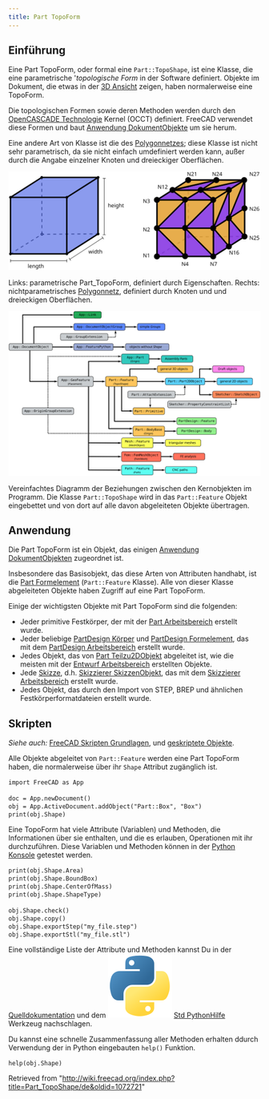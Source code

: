 ```yaml
---
title: Part TopoForm
---
```


## Einführung

Eine Part TopoForm, oder formal eine `Part::TopoShape`, ist eine Klasse, die eine parametrische '_topologische Form_ in der Software definiert. Objekte im Dokument, die etwas in der [3D Ansicht](/3D_view/de "3D view/de") zeigen, haben normalerweise eine TopoForm.

Die topologischen Formen sowie deren Methoden werden durch den [OpenCASCADE Technologie](/OpenCASCADE/de "OpenCASCADE/de") Kernel (OCCT) definiert. FreeCAD verwendet diese Formen und baut [Anwendung DokumentObjekte](/App_DocumentObject/de "App DocumentObject/de") um sie herum.

Eine andere Art von Klasse ist die des [Polygonnetzes](/Mesh/de "Mesh/de"); diese Klasse ist nicht sehr parametrisch, da sie nicht einfach umdefiniert werden kann, außer durch die Angabe einzelner Knoten und dreieckiger Oberflächen.

![](/src/assets/images/Shape_and_mesh.svg)

Links: parametrische Part_TopoForm, definiert durch Eigenschaften. Rechts: nichtparametrisches [Polygonnetz](/Mesh/de "Mesh/de"), definiert durch Knoten und und dreieckigen Oberflächen.

![](/src/assets/images/FreeCAD_core_objects.svg)

Vereinfachtes Diagramm der Beziehungen zwischen den Kernobjekten im Programm. Die Klasse `Part::TopoShape` wird in das `Part::Feature` Objekt eingebettet und von dort auf alle davon abgeleiteten Objekte übertragen.

## Anwendung

Die Part TopoForm ist ein Objekt, das einigen [Anwendung DokumentObjekten](/App_DocumentObject/de "App DocumentObject/de") zugeordnet ist.

Insbesondere das Basisobjekt, das diese Arten von Attributen handhabt, ist die [Part Formelement](/Part_Feature/de "Part Feature/de") (`Part::Feature` Klasse). Alle von dieser Klasse abgeleiteten Objekte haben Zugriff auf eine Part TopoForm.

Einige der wichtigsten Objekte mit Part TopoForm sind die folgenden:

- Jeder primitive Festkörper, der mit der [Part Arbeitsbereich](/Part_Workbench/de "Part Workbench/de") erstellt wurde.
- Jeder beliebige [PartDesign Körper](/PartDesign_Body/de "PartDesign Body/de") und [PartDesign Formelement](/PartDesign_Feature/de "PartDesign Feature/de"), das mit dem [PartDesign Arbeitsbereich](/PartDesign_Workbench/de "PartDesign Workbench/de") erstellt wurde.
- Jedes Objekt, das von [Part Teilzu2DObjekt](/Part_Part2DObject/de "Part Part2DObject/de") abgeleitet ist, wie die meisten mit der [Entwurf Arbeitsbereich](/Draft_Workbench/de "Draft Workbench/de") erstellten Objekte.
- Jede [Skizze](/Sketch/de "Sketch/de"), d.h. [Skizzierer SkizzenObjekt](/Sketcher_SketchObject/de "Sketcher SketchObject/de"), das mit dem [Skizzierer Arbeitsbereich](/Sketcher_Workbench/de "Sketcher Workbench/de") erstellt wurde.
- Jedes Objekt, das durch den Import von STEP, BREP und ähnlichen Festkörperformatdateien erstellt wurde.

## Skripten

_Siehe auch:_ [FreeCAD Skripten Grundlagen](/FreeCAD_Scripting_Basics/de "FreeCAD Scripting Basics/de"), und [geskriptete Objekte](/Scripted_objects/de "Scripted objects/de").

Alle Objekte abgeleitet von `Part::Feature` werden eine Part TopoForm haben, die normalerweise über ihr `Shape` Attribut zugänglich ist.

```
import FreeCAD as App

doc = App.newDocument()
obj = App.ActiveDocument.addObject("Part::Box", "Box")
print(obj.Shape)

```

Eine TopoForm hat viele Attribute (Variablen) und Methoden, die Informationen über sie enthalten, und die es erlauben, Operationen mit ihr durchzuführen. Diese Variablen und Methoden können in der [Python Konsole](/Python_console/de "Python console/de") getestet werden.

```
print(obj.Shape.Area)
print(obj.Shape.BoundBox)
print(obj.Shape.CenterOfMass)
print(obj.Shape.ShapeType)

obj.Shape.check()
obj.Shape.copy()
obj.Shape.exportStep("my_file.step")
obj.Shape.exportStl("my_file.stl")

```

Eine vollständige Liste der Attribute und Methoden kannst Du in der [Quelldokumentation](/Source_documentation/de "Source documentation/de") und dem ![](/src/assets/images/Std_PythonHelp.svg) [Std PythonHilfe](/Std_PythonHelp/de "Std PythonHelp/de") Werkzeug nachschlagen.

Du kannst eine schnelle Zusammenfassung aller Methoden erhalten ddurch Verwendung der in Python eingebauten `help()` Funktion.

```
help(obj.Shape)

```

Retrieved from "<http://wiki.freecad.org/index.php?title=Part_TopoShape/de&oldid=1072721>"
